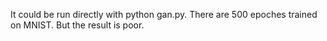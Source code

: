 It could be run directly with python gan.py. There are 500 epoches trained on MNIST. But the result is poor.
